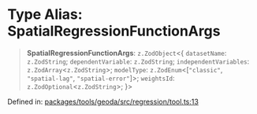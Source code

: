 # Type Alias: SpatialRegressionFunctionArgs

> **SpatialRegressionFunctionArgs**: `z.ZodObject`\<\{ `datasetName`: `z.ZodString`; `dependentVariable`: `z.ZodString`; `independentVariables`: `z.ZodArray`\<`z.ZodString`\>; `modelType`: `z.ZodEnum`\<\[`"classic"`, `"spatial-lag"`, `"spatial-error"`\]\>; `weightsId`: `z.ZodOptional`\<`z.ZodString`\>; \}\>

Defined in: [packages/tools/geoda/src/regression/tool.ts:13](https://github.com/GeoDaCenter/openassistant/blob/37d127dc7a76d6b5cf9de906c055e4c904e3dfed/packages/tools/geoda/src/regression/tool.ts#L13)
